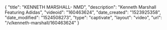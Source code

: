 {
    "title": "KENNETH MARSHALL- NMD",
    "description": "Kenneth Marshall Featuring Adidas",
    "videoid": "160463624",
    "date_created": "1523925358",
    "date_modified": "1524508273",
    "type": "captivate",
    "layout": "video",
    "url": "\/v\/kenneth-marshall\/160463624"
}